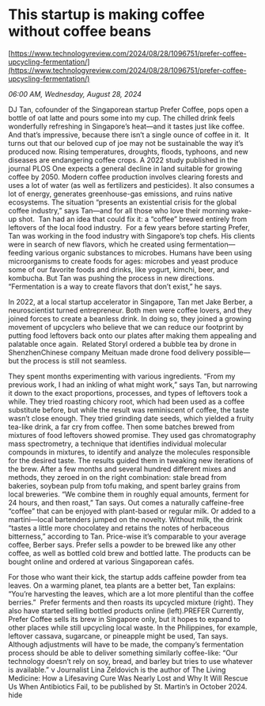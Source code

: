 # This startup is making coffee without coffee beans

[https://www.technologyreview.com/2024/08/28/1096751/prefer-coffee-upcycling-fermentation/](https://www.technologyreview.com/2024/08/28/1096751/prefer-coffee-upcycling-fermentation/)

*06:00 AM, Wednesday, August 28, 2024*

DJ Tan, cofounder of the Singaporean startup Prefer Coffee, pops open a bottle of oat latte and pours some into my cup. The chilled drink feels wonderfully refreshing in Singapore’s heat—and it tastes just like coffee. And that’s impressive, because there isn’t a single ounce of coffee in it.  It turns out that our beloved cup of joe may not be sustainable the way it’s produced now. Rising temperatures, droughts, floods, typhoons, and new diseases are endangering coffee crops. A 2022 study published in the journal PLOS One expects a general decline in land suitable for growing coffee by 2050. Modern coffee production involves clearing forests and uses a lot of water (as well as fertilizers and pesticides). It also consumes a lot of energy, generates greenhouse-gas emissions, and ruins native ecosystems. The situation “presents an existential crisis for the global coffee industry,” says Tan—and for all those who love their morning wake-up shot.   Tan had an idea that could fix it: a “coffee” brewed entirely from leftovers of the local food industry.  For a few years before starting Prefer, Tan was working in the food industry with Singapore’s top chefs. His clients were in search of new flavors, which he created using fermentation—feeding various organic substances to microbes. Humans have been using microorganisms to create foods for ages: microbes and yeast produce some of our favorite foods and drinks, like yogurt, kimchi, beer, and kombucha. But Tan was pushing the process in new directions. “Fermentation is a way to create flavors that don’t exist,” he says.

In 2022, at a local startup accelerator in Singapore, Tan met Jake Berber, a neuroscientist turned entrepreneur. Both men were coffee lovers, and they joined forces to create a beanless drink. In doing so, they joined a growing movement of upcyclers who believe that we can reduce our footprint by putting food leftovers back onto our plates after making them appealing and palatable once again.  Related StoryI ordered a bubble tea by drone in ShenzhenChinese company Meituan made drone food delivery possible—but the process is still not seamless.

They spent months experimenting with various ingredients. “From my previous work, I had an inkling of what might work,” says Tan, but narrowing it down to the exact proportions, processes, and types of leftovers took a while. They tried roasting chicory root, which had been used as a coffee substitute before, but while the result was reminiscent of coffee, the taste wasn’t close enough. They tried grinding date seeds, which yielded a fruity tea-like drink, a far cry from coffee. Then some batches brewed from mixtures of food leftovers showed promise. They used gas chromatography mass spectrometry, a technique that identifies individual molecular compounds in mixtures, to identify and analyze the molecules responsible for the desired taste. The results guided them in tweaking new iterations of the brew. After a few months and several hundred different mixes and methods, they zeroed in on the right combination: stale bread from bakeries, soybean pulp from tofu making, and spent barley grains from local breweries. “We combine them in roughly equal amounts, ferment for 24 hours, and then roast,” Tan says. Out comes a naturally caffeine-­free “coffee” that can be enjoyed with plant-based or regular milk. Or added to a martini—local bartenders jumped on the novelty. Without milk, the drink “tastes a little more chocolatey and retains the notes of herbaceous bitterness,” according to Tan. Price-wise it’s comparable to your average coffee, Berber says. Prefer sells a powder to be brewed like any other coffee, as well as bottled cold brew and bottled latte. The products can be bought online and ordered at various Singaporean cafés.

For those who want their kick, the startup adds caffeine powder from tea leaves. On a warming planet, tea plants are a better bet, Tan explains: “You’re harvesting the leaves, which are a lot more plentiful than the coffee berries.”   Prefer ferments and then roasts its upcycled mixture (right). They also have started selling bottled products online (left).PREFER   Currently, Prefer Coffee sells its brew in Singapore only, but it hopes to expand to other places while still upcycling local waste. In the Philippines, for example, leftover cassava, sugarcane, or pineapple might be used, Tan says. Although adjustments will have to be made, the company’s fermentation process should be able to deliver something similarly coffee-like: “Our technology doesn’t rely on soy, bread, and barley but tries to use whatever is available.” ν Journalist Lina Zeldovich is the author of The Living Medicine: How a Lifesaving Cure Was Nearly Lost and Why It Will Rescue Us When Antibiotics Fail, to be published by St. Martin’s in October 2024. hide


